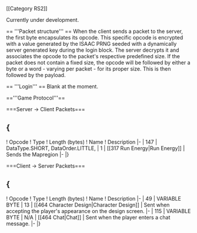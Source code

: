 \[\[Category RS2\]\]

Currently under development.

== '''Packet structure''' == When the client sends a packet to the
server, the first byte encapsulates its opcode. This specific opcode is
encrypted with a value generated by the ISAAC PRNG seeded with a
dynamically server generated key during the login block. The server
decrypts it and associates the opcode to the packet's respective
predefined size. If the packet does not contain a fixed size, the opcode
will be followed by either a byte or a word - varying per packet - for
its proper size. This is then followed by the payload.

== '''Login''' == Blank at the moment.

=='''Game Protocol'''==

===Server -\> Client Packets===

  {
  ---

! Opcode ! Type ! Length (bytes) ! Name ! Description \|- \| 147 \|
DataType.SHORT, DataOrder.LITTLE, \| 1 \| \[\[317 Run Energy\|Run
Energy\]\] \| Sends the Mapregion \|- \|}

===Client -\> Server Packets===

  {
  ---

! Opcode ! Type ! Length (bytes) ! Name ! Description \|- \| 49 \|
VARIABLE BYTE \| 13 \| \[\[464 Character Design\|Character Design\]\] \|
Sent when accepting the player's appearance on the design screen. \|- \|
115 \| VARIABLE BYTE \| N/A \| \[\[464 Chat\|Chat\]\] \| Sent when the
player enters a chat message. \|- \|}
